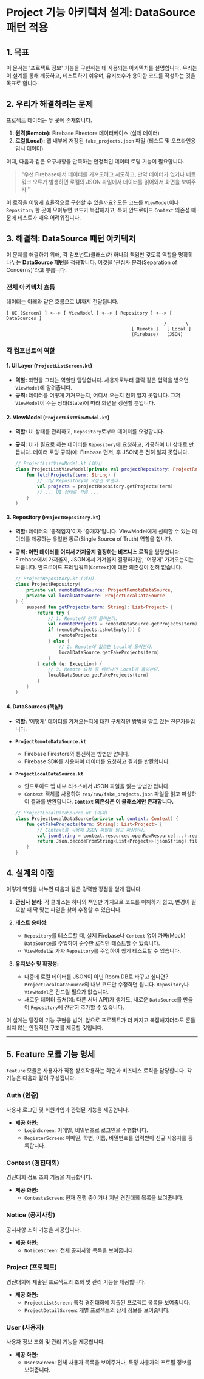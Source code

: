 # Project 기능 아키텍처 설계: DataSource 패턴 적용

## 1. 목표

이 문서는 '프로젝트 정보' 기능을 구현하는 데 사용되는 아키텍처를 설명합니다. 우리는 이 설계를 통해 깨끗하고, 테스트하기 쉬우며, 유지보수가 용이한 코드를 작성하는 것을 목표로 합니다.

## 2. 우리가 해결하려는 문제

프로젝트 데이터는 두 곳에 존재합니다.

1.  **원격(Remote):** Firebase Firestore 데이터베이스 (실제 데이터)
2.  **로컬(Local):** 앱 내부에 저장된 `fake_projects.json` 파일 (테스트 및 오프라인용 임시 데이터)

이때, 다음과 같은 요구사항을 만족하는 안정적인 데이터 로딩 기능이 필요합니다.

> "우선 Firebase에서 데이터를 가져오려고 시도하고, 만약 데이터가 없거나 네트워크 오류가 발생하면 로컬의 JSON 파일에서 데이터를 읽어와서 화면을 보여주자."

이 로직을 어떻게 효율적으로 구현할 수 있을까요? 모든 코드를 `ViewModel`이나 `Repository` 한 곳에 모아두면 코드가 복잡해지고, 특히 안드로이드 `Context` 의존성 때문에 테스트가 매우 어려워집니다.

## 3. 해결책: DataSource 패턴 아키텍처

이 문제를 해결하기 위해, 각 컴포넌트(클래스)가 하나의 책임만 갖도록 역할을 명확히 나누는 **DataSource 패턴**을 적용합니다. 이것을 '관심사 분리(Separation of Concerns)'라고 부릅니다.

### 전체 아키텍처 흐름

데이터는 아래와 같은 흐름으로 UI까지 전달됩니다.

```
[ UI (Screen) ] <--> [ ViewModel ] <--> [ Repository ] <--> [ DataSources ]
                                                          /       \
                                              [ Remote ]   [ Local ]
                                              (Firebase)   (JSON)
```

### 각 컴포넌트의 역할

#### 1. UI Layer (`ProjectListScreen.kt`)

*   **역할:** 화면을 그리는 역할만 담당합니다. 사용자로부터 클릭 같은 입력을 받으면 `ViewModel`에 알려줍니다.
*   **규칙:** 데이터를 어떻게 가져오는지, 어디서 오는지 전혀 알지 못합니다. 그저 `ViewModel`이 주는 상태(State)에 따라 화면을 갱신할 뿐입니다.

#### 2. ViewModel (`ProjectListViewModel.kt`)

*   **역할:** UI 상태를 관리하고, `Repository`로부터 데이터를 요청합니다.
*   **규칙:** UI가 필요로 하는 데이터를 `Repository`에 요청하고, 가공하여 UI 상태로 만듭니다. 데이터 로딩 규칙(예: Firebase 먼저, 후 JSON)은 전혀 알지 못합니다.

    ```kotlin
    // ProjectListViewModel.kt (예시)
    class ProjectListViewModel(private val projectRepository: ProjectRepository) : ViewModel() {
        fun fetchProjects(term: String) {
            // 그냥 Repository에 요청만 보낸다.
            val projects = projectRepository.getProjects(term)
            // ... UI 상태로 가공 ...
        }
    }
    ```

#### 3. Repository (`ProjectRepository.kt`)

*   **역할:** 데이터의 '총책임자'이자 '중개자'입니다. ViewModel에게 신뢰할 수 있는 데이터를 제공하는 유일한 통로(Single Source of Truth) 역할을 합니다.
*   **규칙:** **어떤 데이터를 어디서 가져올지 결정하는 비즈니스 로직**을 담당합니다. Firebase에서 가져올지, JSON에서 가져올지 결정하지만, '어떻게' 가져오는지는 모릅니다. 안드로이드 프레임워크(`Context`)에 대한 의존성이 전혀 없습니다.

    ```kotlin
    // ProjectRepository.kt (예시)
    class ProjectRepository(
        private val remoteDataSource: ProjectRemoteDataSource,
        private val localDataSource: ProjectLocalDataSource
    ) {
        suspend fun getProjects(term: String): List<Project> {
            return try {
                // 1. Remote에 먼저 물어본다.
                val remoteProjects = remoteDataSource.getProjects(term)
                if (remoteProjects.isNotEmpty()) {
                    remoteProjects
                } else {
                    // 2. Remote에 없으면 Local에 물어본다.
                    localDataSource.getFakeProjects(term)
                }
            } catch (e: Exception) {
                // 3. Remote 요청 중 에러나면 Local에 물어본다.
                localDataSource.getFakeProjects(term)
            }
        }
    }
    ```

#### 4. DataSources (핵심!)

*   **역할:** '어떻게' 데이터를 가져오는지에 대한 구체적인 방법을 알고 있는 전문가들입니다.

*   **`ProjectRemoteDataSource.kt`**
    *   Firebase Firestore와 통신하는 방법만 압니다.
    *   Firebase SDK를 사용하여 데이터를 요청하고 결과를 반환합니다.

*   **`ProjectLocalDataSource.kt`**
    *   안드로이드 앱 내부 리소스에서 JSON 파일을 읽는 방법만 압니다.
    *   `Context` 객체를 사용하여 `res/raw/fake_projects.json` 파일을 읽고 파싱하여 결과를 반환합니다. **`Context` 의존성은 이 클래스에만 존재합니다.**

    ```kotlin
    // ProjectLocalDataSource.kt (예시)
    class ProjectLocalDataSource(private val context: Context) {
        fun getFakeProjects(term: String): List<Project> {
            // Context를 사용해 JSON 파일을 읽고 파싱한다.
            val jsonString = context.resources.openRawResource(...).readText()
            return Json.decodeFromString<List<Project>>(jsonString).filter { ... }
        }
    }
    ```

## 4. 설계의 이점

이렇게 역할을 나누면 다음과 같은 강력한 장점을 얻게 됩니다.

1.  **관심사 분리:** 각 클래스는 하나의 책임만 가지므로 코드를 이해하기 쉽고, 변경이 필요할 때 딱 맞는 파일을 찾아 수정할 수 있습니다.

2.  **테스트 용이성:**
    *   `Repository`를 테스트할 때, 실제 Firebase나 `Context` 없이 가짜(Mock) `DataSource`를 주입하여 순수한 로직만 테스트할 수 있습니다.
    *   `ViewModel`도 가짜 `Repository`를 주입하여 쉽게 테스트할 수 있습니다.

3.  **유지보수 및 확장성:**
    *   나중에 로컬 데이터를 JSON이 아닌 Room DB로 바꾸고 싶다면? `ProjectLocalDataSource`의 내부 코드만 수정하면 됩니다. `Repository`나 `ViewModel`은 건드릴 필요가 없습니다.
    *   새로운 데이터 출처(예: 다른 서버 API)가 생겨도, 새로운 `DataSource`를 만들어 `Repository`에 간단히 추가할 수 있습니다.

이 설계는 당장의 기능 구현을 넘어, 앞으로 프로젝트가 더 커지고 복잡해지더라도 흔들리지 않는 안정적인 구조를 제공할 것입니다.

---

## 5. Feature 모듈 기능 명세

`feature` 모듈은 사용자가 직접 상호작용하는 화면과 비즈니스 로직을 담당합니다. 각 기능은 다음과 같이 구성됩니다.

### Auth (인증)

사용자 로그인 및 회원가입과 관련된 기능을 제공합니다.

*   **제공 화면:**
    *   `LoginScreen`: 이메일, 비밀번호로 로그인을 수행합니다.
    *   `RegisterScreen`: 이메일, 학번, 이름, 비밀번호를 입력받아 신규 사용자를 등록합니다.

### Contest (경진대회)

경진대회 정보 조회 기능을 제공합니다.

*   **제공 화면:**
    *   `ContestsScreen`: 현재 진행 중이거나 지난 경진대회 목록을 보여줍니다.

### Notice (공지사항)

공지사항 조회 기능을 제공합니다.

*   **제공 화면:**
    *   `NoticeScreen`: 전체 공지사항 목록을 보여줍니다.

### Project (프로젝트)

경진대회에 제출된 프로젝트의 조회 및 관리 기능을 제공합니다.

*   **제공 화면:**
    *   `ProjectListScreen`: 특정 경진대회에 제출된 프로젝트 목록을 보여줍니다.
    *   `ProjectDetailScreen`: 개별 프로젝트의 상세 정보를 보여줍니다.

### User (사용자)

사용자 정보 조회 및 관리 기능을 제공합니다.

*   **제공 화면:**
    *   `UsersScreen`: 전체 사용자 목록을 보여주거나, 특정 사용자의 프로필 정보를 보여줍니다.